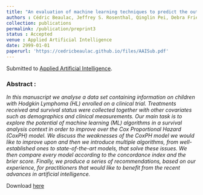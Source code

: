```yaml
---
title: "An evaluation of machine learning techniques to predict the outcome of children treated for Hodgkin-Lymphoma on the AHOD0031 trial"
authors : Cédric Beaulac, Jeffrey S. Rosenthal, Qinglin Pei, Debra Friedman, Suzanne Wolden and David Hodgson
collection: publications
permalink: /publication/preprint3
status : Accepted
venue : Applied Artificial Intelligence
date: 2999-01-01
paperurl: 'https://cedricbeaulac.github.io/files/AAISub.pdf'
---
```

Submitted to [Applied Artificial Intelligence](https://tandfonline.com/toc/uaai20/current).

### Abstract :

*In this manuscript we analyse a data set containing information on children with Hodgkin Lymphoma (HL) enrolled on a clinical trial. Treatments received and survival status were collected together with other covariates such as demographics and clinical measurements. Our main task is to explore the potential of machine learning (ML) algorithms in a survival analysis context in order to improve over the Cox Proportional Hazard (CoxPH) model. We discuss the weaknesses of the CoxPH model we would like to improve upon and then we introduce multiple algorithms, from well-established ones to state-of-the-art models, that solve these issues. We then compare every model according to the concordance index and the brier score. Finally, we produce a series of recommendations, based on our experience, for practitioners that would like to benefit from the recent advances in artificial intelligence.*

Download [here](https://cedricbeaulac.github.io/files/AAISub.pdf)

